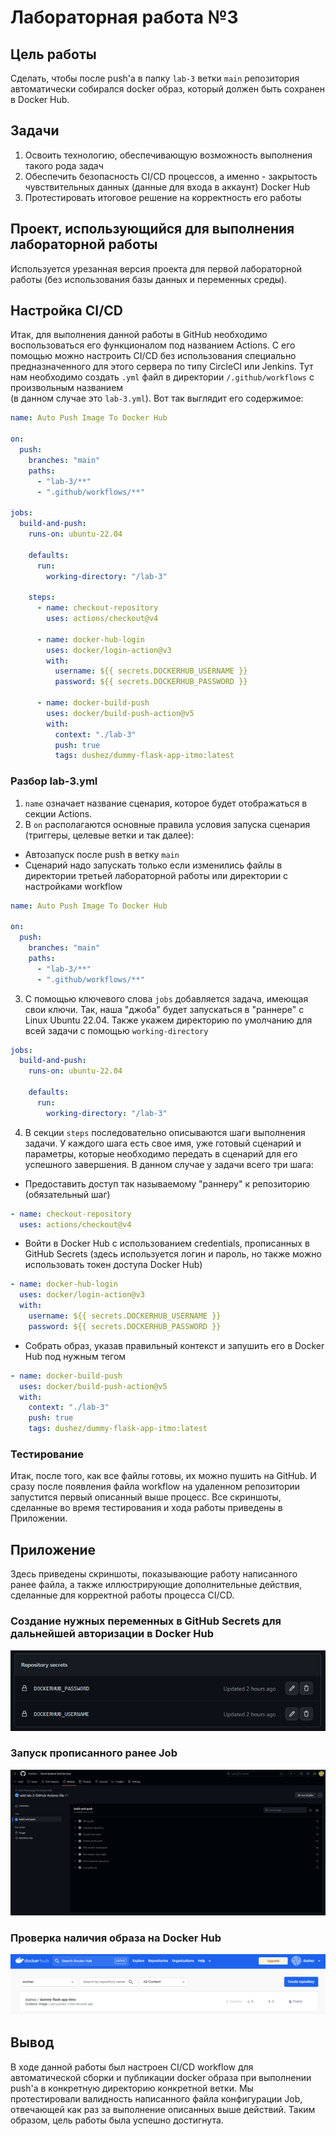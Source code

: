 # Лабораторная работа №3

## Цель работы
Сделать, чтобы после push'а в папку `lab-3` ветки `main` репозитория автоматически собирался docker образ, который 
должен быть сохранен в Docker Hub.

## Задачи
1. Освоить технологию, обеспечивающую возможность выполнения такого рода задач
2. Обеспечить безопасность CI/CD процессов, а именно - закрытость чувствительных данных 
(данные для входа в аккаунт) Docker Hub
3. Протестировать итоговое решение на корректность его работы

## Проект, использующийся для выполнения лабораторной работы
Используется урезанная версия проекта для первой лабораторной работы (без использования базы данных и переменных среды).

## Настройка CI/CD
Итак, для выполнения данной работы в GitHub необходимо воспользоваться его функционалом под названием Actions. С его 
помощью можно настроить CI/CD без использования специально предназначенного для этого сервера по типу CircleCI или
Jenkins. Тут нам необходимо создать `.yml` файл в директории `/.github/workflows` с произвольным названием \
(в данном случае это `lab-3.yml`). Вот так выглядит его содержимое:
```yml
name: Auto Push Image To Docker Hub

on:
  push:
    branches: "main"
    paths:
      - "lab-3/**"
      - ".github/workflows/**"

jobs:
  build-and-push:
    runs-on: ubuntu-22.04

    defaults:
      run:
        working-directory: "/lab-3"

    steps:
      - name: checkout-repository
        uses: actions/checkout@v4

      - name: docker-hub-login
        uses: docker/login-action@v3
        with:
          username: ${{ secrets.DOCKERHUB_USERNAME }}
          password: ${{ secrets.DOCKERHUB_PASSWORD }}

      - name: docker-build-push
        uses: docker/build-push-action@v5
        with:
          context: "./lab-3"
          push: true
          tags: dushez/dummy-flask-app-itmo:latest
```

### Разбор lab-3.yml
1. `name` означает название сценария, которое будет отображаться в секции Actions.
2. В `on` располагаются основные правила условия запуска сценария (триггеры, целевые ветки и так далее):
- Автозапуск после push в ветку `main`
- Сценарий надо запускать только если изменились файлы в директории 
третьей лабораторной работы или директории с настройками workflow
```yml
name: Auto Push Image To Docker Hub

on:
  push:
    branches: "main"
    paths:
      - "lab-3/**"
      - ".github/workflows/**"
```
3. С помощью ключевого слова `jobs` добавляется задача, имеющая свои ключи. Так, наша "джоба" будет запускаться в 
"раннере" с Linux Ubuntu 22.04. Также укажем директорию по умолчанию для всей задачи с помощью `working-directory`
```yml
jobs:
  build-and-push:
    runs-on: ubuntu-22.04

    defaults:
      run:
        working-directory: "/lab-3"
```

4. В секции `steps` последовательно описываются шаги выполнения задачи. У каждого шага есть свое имя, уже готовый 
сценарий и параметры, которые необходимо передать в сценарий для его успешного завершения. В данном случае у задачи всего три шага:
- Предоставить доступ так называемому "раннеру" к репозиторию (обязательный шаг)
```yml
- name: checkout-repository
  uses: actions/checkout@v4
```
- Войти в Docker Hub с использованием credentials, прописанных в GitHub Secrets (здесь используется логин и пароль, но 
также можно использовать токен доступа Docker Hub)
```yml
- name: docker-hub-login
  uses: docker/login-action@v3
  with:
    username: ${{ secrets.DOCKERHUB_USERNAME }}
    password: ${{ secrets.DOCKERHUB_PASSWORD }}
```
- Собрать образ, указав правильный контекст и запушить его в Docker Hub под нужным тегом
```yml
- name: docker-build-push
  uses: docker/build-push-action@v5
  with:
    context: "./lab-3"
    push: true
    tags: dushez/dummy-flask-app-itmo:latest
```

### Тестирование
Итак, после того, как все файлы готовы, их можно пушить на GitHub. И сразу после появления файла workflow на удаленном 
репозитории запустится первый описанный выше процесс. Все скриншоты, сделанные во время тестирования и хода работы 
приведены в Приложении.

## Приложение
Здесь приведены скриншоты, показывающие работу написанного ранее файла, а также иллюстрирующие 
дополнительные действия, сделанные для корректной работы процесса CI/CD.

### Создание нужных переменных в GitHub Secrets для дальнейшей авторизации в Docker Hub
![docker-build](./assets/github-secrets.png)

### Запуск прописанного ранее Job
![docker-build](./assets/test-github-actions.png)

### Проверка наличия образа на Docker Hub
![docker-build](./assets/check-docker-hub-image.png)

## Вывод
В ходе данной работы был настроен CI/CD workflow для автоматической сборки и публикации docker образа при выполнении 
push'а в конкретную директорию конкретной ветки. Мы протестировали валидность написанного файла конфигурации Job,
отвечающей как раз за выполнение описанных выше действий. Таким образом, цель работы была успешно достигнута.